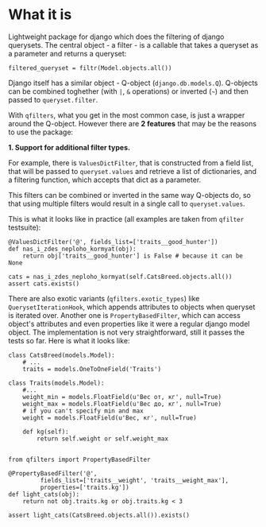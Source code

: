 What it is
=========

Lightweight package for django which does the filtering of django querysets. The central object - a filter - is a callable that takes a queryset as a parameter and returns a queryset:

    filtered_queryset = filtr(Model.objects.all())

Django itself has a similar object - Q-object (`django.db.models.Q`). Q-objects can be combined toghether (with `|`, `&` operations) or inverted (`~`) and then passed to `queryset.filter`.

With `qfilters`, what you get in the most common case, is just a wrapper around the Q-object. However there are __2 features__ that may be the reasons to use the package:
    
__1. Support for additional filter types.__

For example, there is `ValuesDictFilter`, that is constructed from a field list, that will be passed to `queryset.values` and retrieve a list of dictionaries, and a filtering function, which accepts that dict as a parameter.

This filters can be combined or inverted in the same way Q-objects do, so that using multiple filters would result in a single call to `queryset.values`.

This is what it looks like in practice (all examples are taken from `qfilter` testsuite):
      
    @ValuesDictFilter('@', fields_list=['traits__good_hunter'])
    def nas_i_zdes_neploho_kormyat(obj):
        return obj['traits__good_hunter'] is False # because it can be None
    
    cats = nas_i_zdes_neploho_kormyat(self.CatsBreed.objects.all())
    assert cats.exists()
    
There are also exotic variants (`qfilters.exotic_types`) like `QuerysetIterationHook`, which appends attributes to objects when queryset is iterated over. Another one is `PropertyBasedFilter`, which can access object's attributes and even properties like it were a regular django model object. The implementation is not very straightforward, still it passes the tests so far. Here is what it looks like:
    
    class CatsBreed(models.Model):
        # ...
        traits = models.OneToOneField('Traits')

    class Traits(models.Model):
        #...
        weight_min = models.FloatField(u'Вес от, кг', null=True)
        weight_max = models.FloatField(u'Вес до, кг', null=True)
        # if you can't specify min and max 
        weight = models.FloatField(u'Вес, кг', null=True)

        def kg(self):
            return self.weight or self.weight_max
    
    
    from qfilters import PropertyBasedFilter
    
    @PropertyBasedFilter('@',
             fields_list=['traits__weight', 'traits__weight_max'], 
             properties=['traits.kg'])
    def light_cats(obj):
        return not obj.traits.kg or obj.traits.kg < 3
    
    assert light_cats(CatsBreed.objects.all()).exists()



